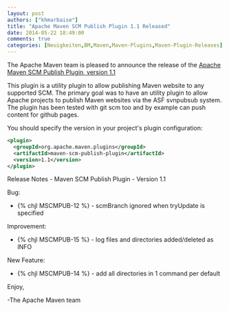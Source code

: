 ```yaml
---
layout: post
authors: ["khmarbaise"]
title: "Apache Maven SCM Publish Plugin 1.1 Released"
date: 2014-05-22 18:49:00
comments: true
categories: [Neuigkeiten,BM,Maven,Maven-Plugins,Maven-Plugin-Releases]
---
```

The Apache Maven team is pleased to announce the release of the 
[Apache Maven SCM Publish Plugin, version 1.1](http://maven.apache.org/plugins/maven-scm-publish-plugin/)

This plugin is a utility plugin to allow publishing Maven website to any 
supported SCM. The primary goal was to have an utility plugin to allow Apache 
projects to publish Maven websites via the ASF svnpubsub system. The plugin 
has been tested with git scm too and by example can push content for github 
pages.


You should specify the version in your project's plugin configuration:

``` xml
<plugin>
  <groupId>org.apache.maven.plugins</groupId>
  <artifactId>maven-scm-publish-plugin</artifactId>
  <version>1.1</version>
</plugin>
```

<!-- more -->

Release Notes - Maven SCM Publish Plugin - Version 1.1

Bug:

 * {% chjl MSCMPUB-12 %} - scmBranch ignored when tryUpdate is specified

Improvement:

 * {% chjl MSCMPUB-15 %} - log files and directories added/deleted as INFO

New Feature:

 * {% chjl MSCMPUB-14 %} - add all directories in 1 command per default

Enjoy,

-The Apache Maven team
